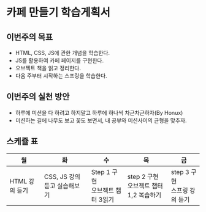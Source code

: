 # 카페 만들기 학습게획서
## 이번주의 목표
- HTML, CSS, JS에 관한 개념을 학습한다.
- JS를 활용하여 카페 페이지를 구현한다.
- 오브젝트 책을 읽고 정리한다.
- 다음 주부터 시작하는 스프링을 학습한다.
## 이번주의 실천 방안
- 하루에 미션을 다 하려고 하지말고 하루에 하나씩 차근차근하자(By Honux)
- 미션하는 길에 나무도 보고 꽃도 보면서, 내 공부와 미션사이의 균형을 맞추자.
## 스케쥴 표
|월|화|수|목|금|
|-|-|-|-|-|
|HTML 강의 듣기|CSS, JS 강의듣고 실습해보기|Step 1 구현<br> 오브젝트 챕터 3읽기| step 2 구현<br>오브젝트 챕터 1,2 복습하기|step 3 구현<br>스프링 강의 듣기|